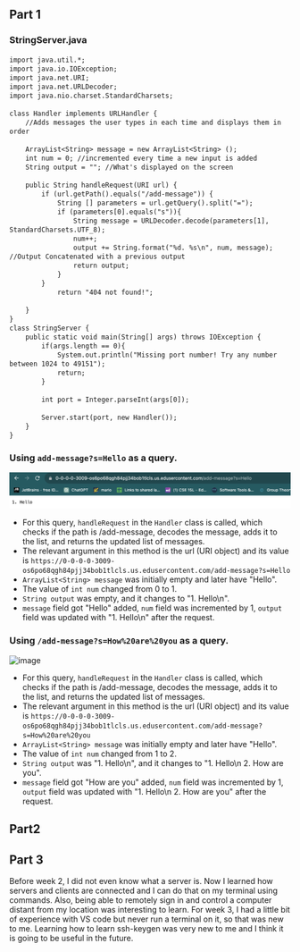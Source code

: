 ## Part 1
### StringServer.java
```
import java.util.*;
import java.io.IOException;
import java.net.URI;
import java.net.URLDecoder;
import java.nio.charset.StandardCharsets;

class Handler implements URLHandler {
    //Adds messages the user types in each time and displays them in order
    
    ArrayList<String> message = new ArrayList<String> ();
    int num = 0; //incremented every time a new input is added
    String output = ""; //What's displayed on the screen

    public String handleRequest(URI url) {
        if (url.getPath().equals("/add-message")) {
            String [] parameters = url.getQuery().split("=");
            if (parameters[0].equals("s")){
                String message = URLDecoder.decode(parameters[1], StandardCharsets.UTF_8);
                num++; 
                output += String.format("%d. %s\n", num, message); //Output Concatenated with a previous output
                return output;
            } 
        }
            return "404 not found!";
        
    }
}
class StringServer {
    public static void main(String[] args) throws IOException {
        if(args.length == 0){
            System.out.println("Missing port number! Try any number between 1024 to 49151");
            return;
        }

        int port = Integer.parseInt(args[0]);

        Server.start(port, new Handler());
    }
}
```

### Using `add-message?s=Hello` as a query.
![image](Hello.png)
- For this query, `handleRequest` in the `Handler` class is called, which checks if the path is /add-message, decodes the message, adds it to the list, and returns the updated list of messages.
- The relevant argument in this method is the url (URI object) and its value is `https://0-0-0-0-3009-os6po68qgh84pjj34bob1tlcls.us.edusercontent.com/add-message?s=Hello`
- `ArrayList<String> message` was initially empty and later have "Hello".
- The value of `int num` changed from 0 to 1.
- `String output` was empty, and it changes to "1. Hello\n".
- `message` field got "Hello" added, `num` field was incremented by 1, `output` field was updated with "1. Hello\n" after the request.

### Using `/add-message?s=How%20are%20you` as a query.
![image]([How%20are&20you.png](https://github.com/ryanryucode/cse15l-lab-reports/blob/main/How%20are%20you.png))
- For this query, `handleRequest` in the `Handler` class is called, which checks if the path is /add-message, decodes the message, adds it to the list, and returns the updated list of messages.
- The relevant argument in this method is the url (URI object) and its value is `https://0-0-0-0-3009-os6po68qgh84pjj34bob1tlcls.us.edusercontent.com/add-message?s=How%20are%20you`
- `ArrayList<String> message` was initially empty and later have "Hello".
- The value of `int num` changed from 1 to 2.
- `String output` was "1. Hello\n", and it changes to "1. Hello\n 2. How are you".
- `message` field got "How are you" added, `num` field was incremented by 1, `output` field was updated with "1. Hello\n 2. How are you" after the request.


## Part2


## Part 3
Before week 2, I did not even know what a server is. Now I learned how servers and clients are connected and I can do that on my terminal using commands. Also, being able to remotely sign in and control a computer distant from my location was interesting to learn. For week 3, I had a little bit of experience with VS code but never run a terminal on it, so that was new to me. Learning how to learn ssh-keygen was very new to me and I think it is going to be useful in the future.
